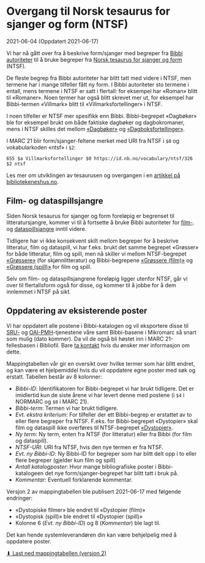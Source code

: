 # Overgang til Norsk tesaurus for sjanger og form (NTSF)

2021-06-04 (Oppdatert 2021-06-17)

Vi har nå gått over fra å beskrive form/sjanger med begreper fra 
[Bibbi autoriteter](/hente/autoritetsdata) til å bruke begreper fra 
[Norsk tesaurus for sjanger og form](https://bibliotekutvikling.no/kunnskapsorganisering/kunnskapsorganisering/vokabularer-utkast/felles-autoritetsregister-for-personer-og-korporasjoner/) (NTSF).

De fleste begrep fra Bibbi autoriteter har blitt tatt med videre i NTSF, men termene har i mange tilfeller fått ny form.
I Bibbi autoriteter sto termene i entall, mens termene i NTSF er satt i flertall: for eksempel har «Roman» blitt til «Romaner».
Noen termer har også blitt skrevet mer ut, for eksempel har Bibbi-termen «Villmark» blitt til «Villmarksfortellinger» i NTSF. 

I noen tilfeller er NTSF mer spesifikk enn Bibbi. Bibbi-begrepet «Dagbøker» ble for eksempel brukt om både faktiske dagbøker og dagbokromaner, mens i NTSF skilles det mellom [«Dagbøker»](https://id.nb.no/vocabulary/ntsf/54) og [«Dagboksfortellinger»](https://id.nb.no/vocabulary/ntsf/536).

I MARC 21 blir form/sjanger-feltene merket med URI fra NTSF i `$0` og vokabularkoden «ntsf» i `$2`:

```
655 $a Villmarksfortellinger $0 https://id.nb.no/vocabulary/ntsf/326 $2 ntsf
```

Les mer om utviklingen av tesaurusen og overgangen i en [artikkel på bibliotekeneshus.no](https://www.bibliotekeneshus.no/nasjonal-tesaurus-for-sjanger-og-form-na-er-vi-i-gang/).

## Film- og dataspillsjangre

Siden Norsk tesaurus for sjanger og form foreløpig er begrenset til litteratursjangre, 
kommer vi til å fortsette å bruke Bibbi autoriteter for 
[film-](https://id.bs.no/bibbi/group/efbe2d4b-b3de-4194-b069-b764b1333a23).
og [dataspillsjangre](https://id.bs.no/bibbi/group/a3ac9412-c520-4b1e-b393-ab9b0fc690b7) inntil videre.

Tidligere har vi ikke konsekvent skilt mellom begreper for å beskrive litteratur, film og dataspill,
vi har f.eks. brukt det samme begrepet «Grøsser» for både litteratur, film og spill, 
men nå skiller vi mellom NTSF-begrepet [«Grøssere»](https://id.nb.no/vocabulary/ntsf/118) (for skjønnlitteratur) og
Bibbi-begrepene [«Grøssere (film)»](https://id.bs.no/bibbi/1203108) og [«Grøssere (spill)»](https://id.bs.no/bibbi/1203115) for film og spill.

Selv om film- og dataspillsjangrene foreløpig ligger utenfor NTSF, går vi over til flertallsform også for disse, og kommer til å jobbe for å dem innlemmet i NTSF på sikt.

## Oppdatering av eksisterende poster

Vi har oppdatert alle postene i Bibbi-katalogen og vil eksportere disse til
[SRU-](/hente/bibliografiske-data/sru) og [OAI-PMH](/hente/bibliografiske-data/oai-pmh)-tjenestene våre samt Bibbi-basene i Mikromarc så snart som mulig (dato kommer). Da vil de også bli høstet inn i MARC 21-fellesbasen i Bibliofil.
Bare [ta kontakt](/hei.html) hvis du ønsker mer informasjon om dette.

Mappingtabellen vår gir en oversikt over hvilke termer som har blitt endret, og kan være et hjelpemiddel hvis du vil oppdatere egne poster med søk og erstatt. Tabellen består av 8 kolonner:

- *Bibbi-ID*: Identifikatoren for Bibbi-begrepet vi har brukt tidligere. Det er imidlertid kun de siste årene vi har levert denne med postene (i `$4` i NORMARC og `$0` i MARC 21).
- *Bibbi-term*: Termen vi har brukt tidligere.
- *Evt. ekstra kriterium*: For tilfeller der ett Bibbi-begrep er erstattet av to eller flere begreper fra NTSF. F.eks. for Bibbi-begrepet «Dystopier» skal film og dataspill ikke overføres til NTSF-begrepet [«Dystopier»](https://id.nb.no/vocabulary/ntsf/68).
- *Ny term*: Ny term, enten fra NTSF (for litteratur) eller fra Bibbi (for film og dataspill).
- *NTSF-URI*: URI fra NTSF, hvis den nye termen er fra NTSF.
- *Evt. ny Bibbi-ID*: Ny Bibbi-ID for begreper som har blitt delt opp i to eller flere begreper (gjelder kun film og spill) 
- *Antall katalogposter*: Hvor mange bibliografiske poster i Bibbi-katalogeen det nye form/sjanger-begrepet har blitt tatt i bruk på.
- *Kommentar*: Eventuell forklarende kommentar.

Versjon 2 av mappingtabellen ble publisert 2021-06-17 med følgende endringer:

- «Dystopiske filmer» ble endret til «Dystopier (film)»
- «Dystopisk (spill)» ble endret til «Dystopier (spill)»
- Kolonne 6 (*Evt. ny Bibbi-ID*) og 8 (*Kommentar*) ble lagt til.

Det kan hende systemleverandøren din kan være behjelpelig med å oppdatere poster.

[⬇ Last ned mappingtabellen (versjon 2)](/vedlegg/2021-06-17-bibbi-ntsf-mapping-v2.xlsx)
